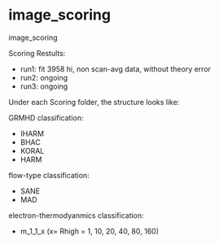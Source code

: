# image_scoring
image_scoring

Scoring Restults:
- run1: fit 3958 hi, non scan-avg data, without theory error
- run2: ongoing
- run3: ongoing



Under each Scoring folder, the structure looks like:

GRMHD classification:
- IHARM
- BHAC
- KORAL
- HARM

flow-type classification:
- SANE
- MAD

electron-thermodyanmics classification:
- m_1_1_x (x= Rhigh = 1, 10, 20, 40, 80, 160)

